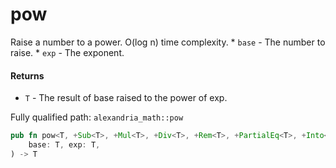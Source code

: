 # pow

Raise a number to a power. O(log n) time complexity. * `base` - The number to raise. * `exp` - The exponent.

#### Returns

- `T` - The result of base raised to the power of exp.

Fully qualified path: `alexandria_math::pow`

```rust
pub fn pow<T, +Sub<T>, +Mul<T>, +Div<T>, +Rem<T>, +PartialEq<T>, +Into<u8, T>, +Drop<T>, +Copy<T>>(
    base: T, exp: T,
) -> T
```

